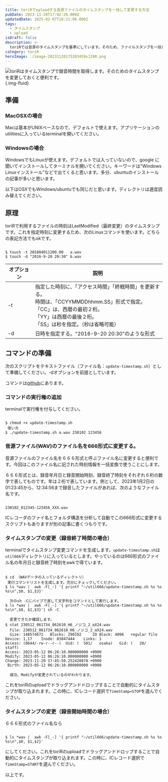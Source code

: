 ```yaml
---
title: toriRでuploadする音源ファイルのタイムスタンプを一括して変更する方法
pubDate: 2023-11-20T17:02:26.000Z
updatedDate: 2025-02-07T18:21:06.000Z
tags:
  - タイムスタンプ
  - upload
isDraft: false
description: >-
  toriRでは音源のタイムスタンプを基準にしています。そのため、ファイルスタンプを一括して変更したくなります。その方法を書いてみました。コマンドラインを使います。
category: toriR
heroImage: ./image-20231120175203459x1200.png
---
```


![toriRはタイムスタンプで録音時間を取得します。そのためのタイムスタンプを変更しておくと便利です。](https://object-storage.tyo2.conoha.io/v1/nc_938a9d00d6004f1390c354d4a15ef25b/blog-astro-assets/blog-images/image-20231120175203459x1200/image-20231120175203459x1200.png){.img-fluid}

## 準備

### MacOSXの場合

Macは基本がUNIXベースなので、デフォルトで使えます。アプリケーションのutilitiesに入っているterminalを開いてください。

### Windowsの場合

WindowsでもLinuxが使えます。デフォルトでは入っていないので、google に聞いてインストールしてターミナルを開いてください。キーワードは"Windows Linuxインストール"などで出てくると思います。多分、ubuntuのインストールの記事が多いと思います。

以下はOSXでもWindows/ubuntuでも同じだと思います。ディレクトリは適宜読み替えてください。

## 原理

toriRで利用するファイルの時刻はLastModified（最終変更）のタイムスタンプです。これを指定時刻に変更するため、次のLinuxコマンドを使います。どちらの表記方法でもokです。

<pre><code>
$ touch -t 201804011200.00   a.wav
$ touch -d "2016-9-20 20:30" b.wav
</code></pre>

| オプション | 説明                                                         |
| ---------- | ------------------------------------------------------------ |
| -t         | 指定した時刻に、「アクセス時間」「終戦時間」を更新する。<br /> 時間は、「CCYYMMDDhhmm.SS」形式で指定。 <br />「CC」は、西暦の最初２桁。 <br />「YY」は西暦の最後２桁。 <br />「SS」は秒を指定。（秒は省略可能） |
| -d         | 日時を指定する。"2016-9-20 20:30"のような形式                |

## コマンドの準備

次のスクリプトをテキストファイル（ファイル名：`update-timestamp.sh`）として準備してください。-dオプションを前提としています。

コマンドは[github](https://github.com/woodie2wopper/666util)にあります。

### コマンドの実行権の追加

terminalで実行権を付与してください。

<pre><code>
$ chmod +x update-timestamp.sh
 使い方
$ ./update-timestamp.sh a.wav 230102 123456
</code></pre>

### 音源ファイル(WAV)のファイル名を666形式に変更する。

音源ファイルのファイル名を６６６形式と呼ぶファイル名に変更すると便利です。今回はこのファイル名に記された時刻情報を一括変換で使うことにします。

６６６形式とは、録音年月日と録音開始時刻、録音終了時刻をそれぞれ６桁の数字で表してものです。年は２桁で表しています。例として、2023年1月2日の01:23:45から、12:34:56まで録音したファイルがあれば、次のようなファイル名です。

<pre><code>
230102_012345-123456_XXX.wav
</code></pre>

ICレコーダのファイ名とフォルダ構造を分析して自動でこの666形式に変更するスクリプトもありますが別の記事に書くつもりです。

### タイムスタンプの変更（録音終了時間の場合）

terminalでタイムスタンプ変更コマンドを生成します。`update-timestamp.sh`は`util666`ディレクトリに入っているとします。やっているのは666形式のファイル名の年月日と録音終了時刻をawkで得ています。

<pre><code>
$ cd （WAVデータの入っているディレクトリ）
 実行コマンドリストを生成します。充分にチェックしてください。
$ ls *wav |  awk -F[_-] '{ printf "~/util666/update-timestamp.sh %s %s %s\n",$0, $1,$3}'

  次のsh -Cにパイプで渡して文字列をコマンドとして実行します。
$ ls *wav |  awk -F[_-] '{ printf "~/util666/update-timestamp.sh %s %s %s\n",$0, $1,$3}'| sh -C

  変更できたか確認します。
$ stat 230512_061734_062610_H6_ノジコ_2_αX24.wav 
  File: 230512_061734_062610_H6_ノジコ_2_αX24.wav
  Size: 148574672 	Blocks: 290192     IO Block: 4096   regular file
Device: 1,17	Inode: 83847444    Links: 1
Access: (0644/-rw-r--r--)  Uid: (  501/   osaka)   Gid: (   20/   staff)
Access: 2023-05-12 06:26:10.000000000 +0900
Modify: 2023-05-12 06:26:10.000000000 +0900
Change: 2023-11-20 17:45:50.252420878 +0900
 Birth: 2023-05-12 06:26:10.000000000 +0900

  成功、Modifyが変更されているのがわかります。
</code></pre>

これをtoriRのuploadでドラッグアンドドロップすることで自動的にタイムスタンプが取り込まれます。この時に、ICレコード選択で`TimeStamp=STOP`を選んでください。

### タイムスタンプの変更（録音開始時間の場合）

６６６形式のファイル名なら

<code>
$ ls *wav |  awk -F[_-] '{ printf "~/util666/update-timestamp.sh %s %s %s\n",$0, $1,$2}'
</code>

にしてください。これをtoriRのuploadでドラッグアンドドロップすることで自動的にタイムスタンプが取り込まれます。この時に、ICレコード選択で`TimeStamp=START`を選んでください。





以上です。
